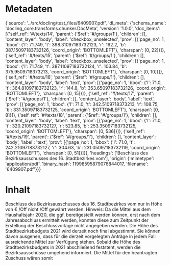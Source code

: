 # Metadaten
{'source': '../src/docling/test_files/6409907.pdf', 'dl_meta': {'schema_name': 'docling_core.transforms.chunker.DocMeta', 'version': '1.0.0', 'doc_items': [{'self_ref': '#/texts/14', 'parent': {'$ref': '#/groups/1'}, 'children': [], 'content_layer': 'body', 'label': 'checkbox_unselected', 'prov': [{'page_no': 1, 'bbox': {'l': 71.749, 't': 398.31097183732123, 'r': 192.2, 'b': 387.15097183732126, 'coord_origin': 'BOTTOMLEFT'}, 'charspan': [0, 22]}]}, {'self_ref': '#/texts/15', 'parent': {'$ref': '#/groups/1'}, 'children': [], 'content_layer': 'body', 'label': 'checkbox_unselected', 'prov': [{'page_no': 1, 'bbox': {'l': 71.749, 't': 387.11097183732124, 'r': 103.84, 'b': 375.9509718373213, 'coord_origin': 'BOTTOMLEFT'}, 'charspan': [0, 10]}]}, {'self_ref': '#/texts/16', 'parent': {'$ref': '#/groups/1'}, 'children': [], 'content_layer': 'body', 'label': 'text', 'prov': [{'page_no': 1, 'bbox': {'l': 71.0, 't': 364.81097183732123, 'r': 144.8, 'b': 353.65097183732126, 'coord_origin': 'BOTTOMLEFT'}, 'charspan': [0, 15]}]}, {'self_ref': '#/texts/17', 'parent': {'$ref': '#/groups/1'}, 'children': [], 'content_layer': 'body', 'label': 'text', 'prov': [{'page_no': 1, 'bbox': {'l': 71.0, 't': 342.5109718373213, 'r': 108.75, 'b': 331.35097183732125, 'coord_origin': 'BOTTOMLEFT'}, 'charspan': [0, 8]}]}, {'self_ref': '#/texts/18', 'parent': {'$ref': '#/groups/1'}, 'children': [], 'content_layer': 'body', 'label': 'text', 'prov': [{'page_no': 1, 'bbox': {'l': 71.0, 't': 320.21097183732127, 'r': 523.85, 'b': 253.35097183732125, 'coord_origin': 'BOTTOMLEFT'}, 'charspan': [0, 536]}]}, {'self_ref': '#/texts/19', 'parent': {'$ref': '#/groups/1'}, 'children': [], 'content_layer': 'body', 'label': 'text', 'prov': [{'page_no': 1, 'bbox': {'l': 71.0, 't': 242.21097183732127, 'r': 304.63, 'b': 231.05097183732119, 'coord_origin': 'BOTTOMLEFT'}, 'charspan': [0, 51]}]}], 'headings': ['Beschluss des Bezirksausschusses des 16. Stadtbezirkes vom'], 'origin': {'mimetype': 'application/pdf', 'binary_hash': 11998595879076844017, 'filename': '6409907.pdf'}}}

# Inhalt
Beschluss des Bezirksausschusses des 16. Stadtbezirkes vom
nur in Höhe von € /Off
nicht /Off
gewährt werden.
Hinweis:
Da die Mittel aus dem Haushaltsjahr 2020, die ggf. bereitgestellt werden können, erst nach dem Jahresabschluss ermittelt werden, konnten diese zum Zeitpunkt der Erstellung der Beschlussvorlage nicht angegeben werden. Die Höhe des Stadtbezirksbudgets 2021 wird derzeit noch final abgestimmt. Sie können davon ausgehen, dass für die derzeit vorgelegten Anträge in jedem Fall ausreichende Mittel zur Verfügung stehen. Sobald die Höhe des Stadtbezirksbudgets in 2021 abschließend feststeht, werden die Bezirksausschüsse umgehend informiert.
Die Mittel für den beantragten Zuschuss wären somit